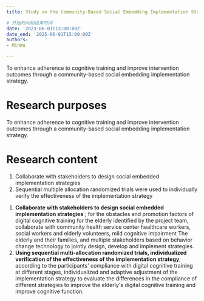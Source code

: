 ```yaml
---
title: Study on the Community-Based Social Embedding Implementation Strategy for Digital Cognitive Training

# 开始时间和结束时间
date: '2023-06-01T13:00:00Z'
date_end: '2025-06-01T15:00:00Z'
authors:
- MinWu

---
```

To enhance adherence to cognitive training and improve intervention outcomes through a community-based social embedding implementation strategy.
<!--more-->

# Research purposes
To enhance adherence to cognitive training and improve intervention outcomes through a community-based social embedding implementation strategy.
<!--more-->
# Research content
1. Collaborate with stakeholders to design social embedded implementation strategies
2. Sequential multiple allocation randomized trials were used to individually verify the effectiveness of the implementation strategy

1) **Collaborate with stakeholders to design social embedded implementation strategies** ; for the obstacles and promotion factors of digital cognitive training for the elderly identified by the project team, collaborate with community health service center healthcare workers, social workers and elderly volunteers, mild cognitive impairment The elderly and their families, and multiple stakeholders based on behavior change technology to jointly design, develop and implement strategies.
2) **Using sequential multi-allocation randomized trials, individualized verification of the effectiveness of the implementation strategy**; according to the participants' compliance with digital cognitive training at different stages, individualized and adaptive adjustment of the implementation strategy to evaluate the differences in the compliance of different strategies to improve the elderly's digital cognitive training and improve cognitive function.


